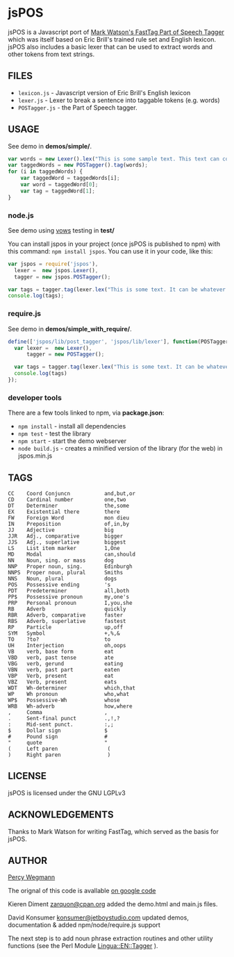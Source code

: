 # jsPOS

jsPOS is a Javascript port of [Mark Watson's FastTag Part of Speech Tagger](http://www.markwatson.com/opensource/) which was itself based on Eric Brill's trained rule set and English lexicon. jsPOS also includes a basic lexer that can be used to extract words and other tokens from text strings.


## FILES

* `lexicon.js` - Javascript version of Eric Brill's English lexicon
* `lexer.js` - Lexer to break a sentence into taggable tokens (e.g. words)
* `POSTagger.js` - the Part of Speech tagger.


## USAGE

See demo in **demos/simple/**.

```javascript
var words = new Lexer().lex("This is some sample text. This text can contain multiple sentences.");
var taggedWords = new POSTagger().tag(words);
for (i in taggedWords) {
    var taggedWord = taggedWords[i];
    var word = taggedWord[0];
    var tag = taggedWord[1];
}
```

### node.js

See demo using [vows](http://vowsjs.org/) testing in **test/**

You can install jspos in your project (once jsPOS is published to npm) with this command: `npm install jspos`. You can use it in your code, like this:

```javascript
var jspos = require('jspos'),
  lexer =  new jspos.Lexer(),
  tagger = new jspos.POSTagger();

var tags = tagger.tag(lexer.lex("This is some text. It can be whatever length. Cool!"));
console.log(tags);
```

### require.js

See demo in **demos/simple_with_require/**.

```javascript
define(['jspos/lib/post_tagger', 'jspos/lib/lexer'], function(POSTagger, Lexer){
  var lexer =  new Lexer(),
      tagger = new POSTagger();

  var tags = tagger.tag(lexer.lex("This is some text. It can be whatever length. Cool!"));
  console.log(tags)
});
```

### developer tools

There are a few tools linked to npm, via **package.json**:

* `npm install` - install all dependencies
* `npm test`  - test the library
* `npm start` - start the demo webserver
* `node build.js` - creates a minified version of the library (for the web) in jspos.min.js


## TAGS

    CC    Coord Conjuncn           and,but,or
    CD    Cardinal number          one,two
    DT    Determiner               the,some
    EX    Existential there        there
    FW    Foreign Word             mon dieu
    IN    Preposition              of,in,by
    JJ    Adjective                big
    JJR   Adj., comparative        bigger
    JJS   Adj., superlative        biggest
    LS    List item marker         1,One
    MD    Modal                    can,should
    NN    Noun, sing. or mass      dog
    NNP   Proper noun, sing.       Edinburgh
    NNPS  Proper noun, plural      Smiths
    NNS   Noun, plural             dogs
    POS   Possessive ending        's
    PDT   Predeterminer            all,both
    PP$   Possessive pronoun       my,one's
    PRP   Personal pronoun         I,you,she
    RB    Adverb                   quickly
    RBR   Adverb, comparative      faster
    RBS   Adverb, superlative      fastest
    RP    Particle                 up,off
    SYM   Symbol                   +,%,&
    TO    ?to?                     to
    UH    Interjection             oh,oops
    VB    verb, base form          eat
    VBD   verb, past tense         ate
    VBG   verb, gerund             eating
    VBN   verb, past part          eaten
    VBP   Verb, present            eat
    VBZ   Verb, present            eats
    WDT   Wh-determiner            which,that
    WP    Wh pronoun               who,what
    WP$   Possessive-Wh            whose
    WRB   Wh-adverb                how,where
    ,     Comma                    ,
    .     Sent-final punct         .,!,?
    :     Mid-sent punct.          :,;
    $     Dollar sign              $
    #     Pound sign               #
    "     quote                    "
    (     Left paren                (
    )     Right paren               )



## LICENSE

jsPOS is licensed under the GNU LGPLv3


## ACKNOWLEDGEMENTS

Thanks to Mark Watson for writing FastTag, which served as the basis for jsPOS.


## AUTHOR

[Percy Wegmann](http://www.percywegmann.com/)

The orignal of this code is avallable [on google code](http://code.google.com/p/jspos/)

Kieren Diment <zarquon@cpan.org> added the demo.html and main.js files.

David Konsumer <konsumer@jetboystudio.com> updated demos, documentation & added npm/node/require.js support

The next step is to add noun phrase extraction routines and other utility functions (see the Perl Module [Lingua::EN::Tagger](http://search.cpan.org/perldoc?Lingua::EN::Tagger)  ).

